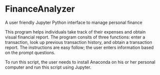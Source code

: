 # FinanceAnalyzer
A user friendly Jupyter Python interface to manage personal finance

This program helps individuals take track of their expenses and obtain visual financial report.
The program consits of three functions: enter a transaction, look up previous transaction history, and obtain a transaction report.
The instructions are easy follow; the user enters information based on the prompt questions.

To run this script, the user needs to install Anaconda on his or her personal computer and run this script using Jupyter.
